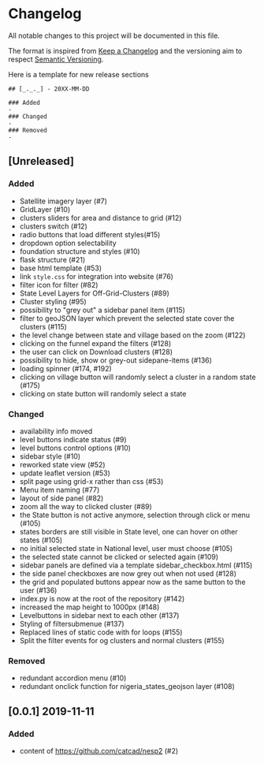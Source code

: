 # Changelog
All notable changes to this project will be documented in this file.

The format is inspired from [Keep a Changelog](http://keepachangelog.com/en/1.0.0/)
and the versioning aim to respect [Semantic Versioning](http://semver.org/spec/v2.0.0.html).

Here is a template for new release sections

```
## [_._._] - 20XX-MM-DD

### Added
-
### Changed
-
### Removed
-
```

## [Unreleased]

### Added
- Satellite imagery layer (#7)
- GridLayer (#10)
- clusters sliders for area and distance to grid (#12)
- clusters switch (#12)
- radio buttons that load different styles(#15)
- dropdown option selectability
- foundation structure and styles (#10)
- flask structure (#21)
- base html template (#53)
- link `style.css` for integration into website (#76)
- filter icon for filter (#82)
- State Level Layers for Off-Grid-Clusters (#89)
- Cluster styling (#95)
- possibility to "grey out" a sidebar panel item (#115)
- filter to geoJSON layer which prevent the selected state cover the clusters (#115)
- the level change between state and village based on the zoom (#122)
- clicking on the funnel expand the filters (#128)
- the user can click on Download clusters (#128)
- possibility to hide, show or grey-out sidepane-items (#136)
- loading spinner (#174, #192)
- clicking on village button will randomly select a cluster in a random state (#175)
- clicking on state button will randomly select a state

### Changed
- availability info moved
- level buttons indicate status (#9)
- level buttons control options (#10)
- sidebar style (#10)
- reworked state view (#52)
- update leaflet version (#53)
- split page using grid-x rather than css (#53)
- Menu item naming (#77)
- layout of side panel (#82)
- zoom all the way to clicked cluster (#89)
- the State button is not active anymore, selection through click or menu (#105)
- states borders are still visible in State level, one can hover on other states (#105)
- no initial selected state in National level, user must choose (#105)
- the selected state cannot be clicked or selected again (#109)
- sidebar panels are defined via a template sidebar_checkbox.html (#115)
- the side panel checkboxes are now grey out when not used (#128)
- the grid and populated buttons appear now as the same button to the user (#136)
- index.py is now at the root of the repository (#142)
- increased the map height to 1000px (#148)
- Levelbuttons in sidebar next to each other (#137)
- Styling of filtersubmenue (#137)
- Replaced lines of static code with for loops (#155)
- Split the filter events for og clusters and normal clusters (#155)

### Removed
- redundant accordion menu (#10)
- redundant onclick function for nigeria_states_geojson layer (#108)


## [0.0.1] 2019-11-11

### Added
- content of https://github.com/catcad/nesp2 (#2)

